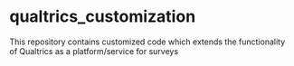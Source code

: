 # qualtrics_customization
This repository contains customized code which extends the functionality of Qualtrics as a platform/service for surveys

